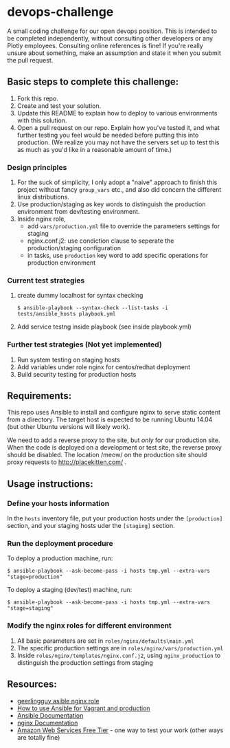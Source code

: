 # devops-challenge
A small coding challenge for our open devops position.  This is intended to be completed independently, without consulting other developers or any Plotly employees.  Consulting online references is fine!  If you're really unsure about something, make an assumption and state it when you submit the pull request.

## Basic steps to complete this challenge:

1. Fork this repo.
2. Create and test your solution.
3. Update this README to explain how to deploy to various environments with
   this solution.
4. Open a pull request on our repo.  Explain how you've tested it, and what further testing you feel
   would be needed before putting this into production.  (We realize you may
   not have the servers set up to test this as much as you'd like in a
   reasonable amount of time.)


### Design principles 

1. For the suck of simplicity, I only adopt a "naive" approach to finish this project without fancy `group_vars` etc., and also did concern the different linux distributions. 
2. Use production/staging as key words to distinguish the production environment from dev/testing environment. 
3. Inside nginx role, 
   - add `vars/production.yml` file to override the parameters settings for staging
   - nginx.conf.j2: use condiction clause to seperate the production/staging configuration
   - in tasks, use `production` key word to add specific operations for production environment



### Current test strategies

1. create dummy localhost for syntax checking

   ```
   $ ansible-playbook --syntax-check --list-tasks -i tests/ansible_hosts playbook.yml
   ```

2. Add service testng inside playbook (see inside playbook.yml)


### Further test strategies (Not yet implemented)

1. Run system testing on staging hosts
2. Add variables under role nginx for centos/redhat deployment
3. Build security testing for production hosts



## Requirements:

This repo uses Ansible to install and configure nginx to serve static content
from a directory.  The target host is expected to be running Ubuntu 14.04 (but
other Ubuntu versions will likely work).

We need to add a reverse proxy to the site, but *only* for our production
site.  When the code is deployed on a development or test site, the reverse
proxy should be disabled.  The location /meow/ on the production site should
proxy requests to http://placekitten.com/ .

## Usage instructions:


### Define your hosts information

In the `hosts` inventory file, put your production hosts under the `[production]` section, and your staging hosts uder the `[staging]` section. 


### Run the deployment procedure

To deploy a production machine, run:

```
$ ansible-playbook --ask-become-pass -i hosts tmp.yml --extra-vars "stage=production"

```

To deploy a staging (dev/test) machine, run:

```
$ ansible-playbook --ask-become-pass -i hosts tmp.yml --extra-vars "stage=staging"

```

### Modify the nginx roles for different environment

1. All basic parameters are set in `roles/nginx/defaults\main.yml`
2. The specific production settings are in `roles/nginx/vars/production.yml`
3. Inside `roles/nginx/templates/nginx.conf.j2`, using `nginx_production` to distinguish the production settings from staging 


## Resources:


* [geerlingguy asible nginx role](https://github.com/geerlingguy/ansible-role-nginx/blob/master/templates/nginx.conf.j2)
* [How to use Ansible for Vagrant and production](http://future500.nl/articles/2014/05/how-to-use-ansible-for-vagrant-and-production/)
* [Ansible Documentation](http://docs.ansible.com/)
* [nginx Documentation](http://nginx.org/en/docs/)
* [Amazon Web Services Free Tier](http://aws.amazon.com/free/) - one way to
  test your work (other ways are totally fine)

